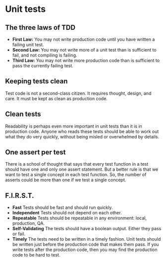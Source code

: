 # Unit tests

## The three laws of TDD
- **First Law:** You may not write production code until you have written a failing unit test.
- **Second Law:** You may not write more of a unit test than is sufficient to fail, and not compiling is failing.
- **Third Law:** You may not write more production code than is sufficient to pass the currently failing test.


## Keeping tests clean
Test code is not a second-class citizen. It requires thought, design, and care. It must be kept as clean as production code.

## Clean tests
Readability is perhaps even more important in unit tests than it is in production code. Anyone who reads these tests should be able to work out what they do very quickly, without being misled or overwhelmed by details.

## One assert per test
There is a school of thought that says that every test function in a test should have one and only one assert statement. But a better rule is that we want to test a single concept in each test function. So, the number of asserts could be more than one if we test a single concept.

## F.I.R.S.T.
- **Fast** Tests should be fast and should run quickly.
- **Independent** Tests should not depend on each other.
- **Repeatable** Tests should be repeatable in any environment: local, production, QA.
- **Self-Validating** The tests should have a boolean output. Either they pass or fail.
- **Timely** The tests need to be written in a timely fashion. Unit tests should be written just before the production code that makes them pass. If you write tests after the production code, then you may find the production code to be hard to test.
